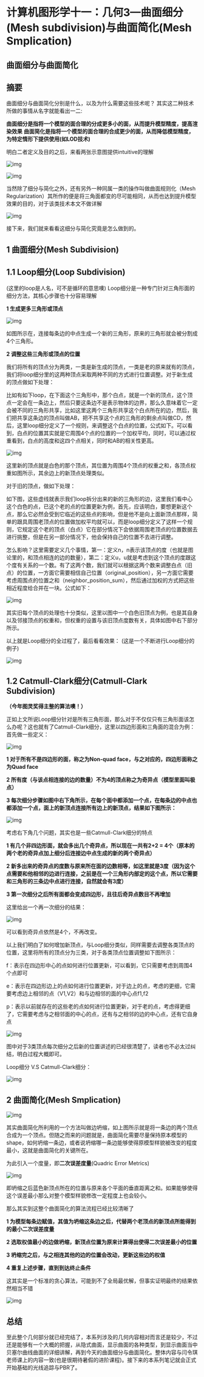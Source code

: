 # 计算机图形学十一：几何3—曲面细分(Mesh subdivision)与曲面简化(Mesh Smplication)

## **曲面细分与曲面简化**

## **摘要**

曲面细分与曲面简化分别是什么，以及为什么需要这些技术呢？ 其实这二种技术所做的事情从名字就能看出一二:

**曲面细分是指将一个模型的面合理的分成更多小的面，从而提升模型精度，提高渲染效果** **曲面简化是指将一个模型的面合理的合成更少的面，从而降低模型精度，为特定情形下提供使用(如LOD技术)**

明白二者定义及目的之后，来看两张示意图提供intuitive的理解

![img](./img/11-1.png)

![img](./img/11-2.png)

当然除了细分与简化之外，还有另外一种同属一类的操作叫做曲面规则化（Mesh Regularization）其所作的便是将三角面都变的尽可能相同，从而也达到提升模型效果的目的，对于该类技术本文不做详解

![img](./img/11-3.png)

接下来，我们就来看看这细分与简化究竟是怎么做到的。

## **1 曲面细分(Mesh Subdivision)**

## **1.1 Loop细分(Loop Subdivision)**

(这里的loop是人名，可不是循环的意思噢) Loop细分是一种专门针对三角形面的细分方法，其核心步骤也十分容易理解

**1 生成更多三角形或顶点**

![img](./img/11-4.png)

如图所示在，连接每条边的中点生成一个新的三角形，原来的三角形就会被分割成4个三角形。

**2 调整这些三角形或顶点的位置**

我们将所有的顶点分为两类，一类是新生成的顶点，一类是老的原来就有的顶点，我们将loop细分里的这两种顶点采取两种不同的方式进行位置调整。对于新生成的顶点做如下处理：

比如有如下loop，在下面这个三角形中，那个白点，就是一个新的顶点，这个顶点一定会在一条边上，然后只要这条边不是表示物体的边界，那么久意味着它一定会被不同的三角形共享，比如这里这两个三角形共享这个白点所在的边，然后，我们把共享这条边的顶点叫做AB，把不共享这个点的三角形的剩余点叫做CD，然后，这里loop细分定义了一个规则，来调整这个白点的位置，公式如下。可以看到，白点的位置其实就是它周围4个点的位置的一个加权平均，同时，可以通过权重看到，白点的高度和这四个点相关，同时和AB的相关性更高。

![img](./img/11-5.png)

这里新的顶点就是白色的那个顶点，其位置为周围4个顶点的权重之和，各顶点权重如图所示，其余边上的新顶点处理类似。

对于旧的顶点，做如下处理：

如下图，这些虚线就表示我们loop拆分出来的新的三角形的边，这里我们看中心这个白色的点，已这个老的点的位置更新为例，首先，应该明白，要想更新这个点，那么它必然会受到它临近的这些点的影响，但是他不是向上面新顶点那样，简单的跟具周围老顶点的位置做加权平均就可以，而是loop细分定义了这样一个规则，它规定这个老的顶点（白点）它在部分情况下会依据周围老顶点的位置数据去进行挑整，但是在另一部分情况下，他会保持自己的位置不去进行调整。

怎么影响？这里需要定义几个事情，第一：定义n，n表示该顶点的度（也就是图论里的，和顶点相连的边的数量），第二：定义u，u就是考虑到这个顶点的度跟这个度有关系的一个数。有了这两个数，我们就可以根据这两个数来调整白点（旧点）的位置，一方面它需要相信自己位置（original_position），另一方面它需要考虑周围点的位置之和（neighbor_position_sum），然后通过加权的方式把这些相近程度给合并在一块。公式如下：

![img](./img/11-6.png)

其实旧每个顶点的处理也十分类似，这里以图中一个白色旧顶点为例，也是其自身以及邻接顶点的权重和，但权重的设置与该旧顶点度数有关，具体如图中右下部分所示。

以上就是Loop细分的全过程了，最后看看效果： (这是一个不断进行Loop细分的例子)

![img](./img/11-7.png)



## **1.2 Catmull-Clark细分(Catmull-Clark Subdivision)**

**（今年图灵奖得主整的算法噢！）**

正如上文所说Loop细分针对是所有三角形面，那么对于不仅仅只有三角形面该怎么办呢？这也就有了Catmull-Clark细分，这里以四边形面和三角面的混合为例： 首先做一些定义：

![img](./img/11-8.png)

**1 对于所有不是四边形的面，称之为Non-quad face，与之对应的，四边形面称之为Quad face**

**2 所有度（与该点相连接的边的数量）不为4的顶点称之为奇异点（模型里面叫极点）**

**3 每次细分步骤如图中右下角所示，在每个面中都添加一个点，在每条边的中点也都添加一个点，面上的新顶点连接所有边上的新顶点，结果如下图所示：**

![img](./img/11-9.png)

考虑右下角几个问题，其实也是一些Catmull-Clark细分的特点

**1 有几个非四边形面，就会多出几个奇异点，所以现在一共有2+2 = 4个（原本的两个老的奇异点加上细分后连接边中点生成的新的两个奇异点）**

**2 新多出来的奇异点的度数与原来所在面的边数相等，如这里就是3度（因为这个点需要和他相邻的边进行连接，之前是在一个三角形内部定的这个点，所以它需要和三角形的三条边中点进行连接，自然就会有3度）**

**3 第一次细分之后所有面都会变成四边形，且往后奇异点数目不再增加**

这里给出一个再一次细分的结果：

![img](./img/11-10.png)

可以看到奇异点依然是4个，不再改变。

以上我们明白了如何增加新顶点，与Loop细分类似，同样需要去调整各类顶点的位置，这里将所有的顶点分为三类，对于各类顶点位置调整如下图所示：

f：表示在四边形中心的点如何进行位置更新，可以看到，它只需要考虑到周围4个点即可

e：表示在四边形边上的点如何进行位置更新，对于边上的点，考虑的更细，它需要考虑边上相邻的点（V1,V2）和与边相邻的面的中心点f1,f2

p：表示以前就存在的这些老的点如何进行位置更新，对于老的点，考虑得更细了，它需要考虑与之相邻面的中心的点，还有与之相邻的边的中心点，还有它自身点

![img](./img/11-11.png)

图中对于3类顶点每次细分之后新的位置讲述的已经很清楚了，读者也不必太过纠结，明白过程大概即可。

Loop细分 V.S Catmull-Clark细分：

![img](./img/11-12.png)



## **2 曲面简化(Mesh Smplication)**



![img](./img/11-13.png)

其实曲面简化所利用的一个方法叫做边坍缩，如上图所示就是将一条边的两个顶点合成为一个顶点。但随之而来的问题就是，曲面简化需要尽量保持原本模型的shape，如何坍缩一条边，或者说坍缩哪一条边能够使得原模型样貌被改变的程度最小，这就是曲面简化的关键所在。

为此引入一个度量，即**二次误差度量**(Quadric Error Metrics)

![img](./img/11-14.png)

即坍缩之后蓝色新顶点所在的位置与原来各个平面的垂直距离之和。如果能够使得这个误差最小那么对整个模型样貌修改一定程度上也会较小。

那么其实到这整个曲面简化的算法流程已经比较清晰了

**1 为模型每条边赋值，其值为坍缩这条边之后，代替两个老顶点的新顶点所能得到的最小二次误差度量**

**2 选取权值最小的边做坍缩，新顶点位置为原来计算得出使得二次误差最小的位置**

**3 坍缩完之后，与之相连其他的边的位置会改动，更新这些边的权值**

**4 重复上述步骤，直到到达终止条件**

这其实是一个标准的贪心算法，可能到不了全局最优解，但事实证明最终的结果依然相当不错

![img](./img/11-15.png)



## **总结**

至此整个几何部分就已经完结了，本系列涉及的几何内容相对而言还是较少，不过还是能够有一个大概的把握，从隐式曲面，显示曲面的各种类型，到显示曲面当中贝塞尔曲线曲面的详细讲解，再到今天的曲面细分与曲面简化。整体内容与闫令琪老师课上的内容一致(也是很期待暑假的进阶课程)。接下来的本系列笔记就会正式开始基础的光线追踪与PBR了。
